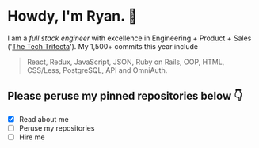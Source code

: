 # Howdy, I'm Ryan. 👋

I am a *full stack engineer* with excellence in Engineering + Product + Sales ('[The Tech Trifecta](https://thetechtrifecta.com)'). My 1,500+ commits this year include

> React, Redux, JavaScript, JSON, Ruby on Rails, OOP, HTML, CSS/Less, PostgreSQL, API and OmniAuth.

## Please peruse my pinned repositories below 👇

- [x] Read about me
- [ ] Peruse my repositories
- [ ] Hire me
